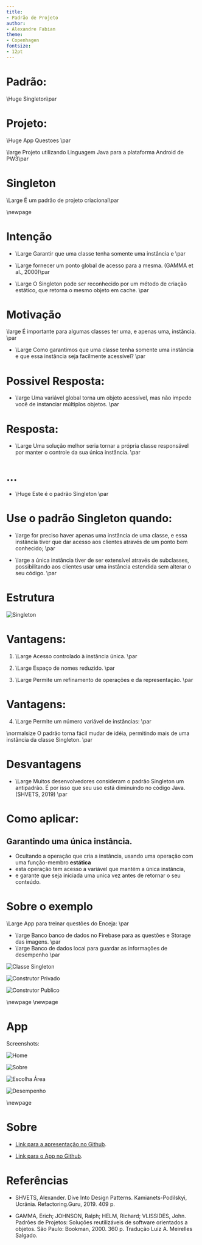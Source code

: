 ```yaml
---
title:
- Padrão de Projeto
author:
- Alexandre Fabian
theme:
- Copenhagen
fontsize:
- 12pt
---
```


# Padrão:

\Huge Singleton\par


# Projeto:

\Huge App Questoes \par
  
  
\large Projeto utilizando Linguagem Java para a plataforma Android de PW3\par

# Singleton

\Large É um padrão de projeto criacional\par

\newpage

# Intenção

- \Large Garantir que uma classe tenha somente uma instância e  \par
   

- \Large fornecer um ponto global de acesso para a mesma. (GAMMA et al., 2000)\par

- \Large O Singleton pode ser reconhecido por um método de criação estático, que retorna o mesmo objeto em cache. \par


# Motivação
\large É importante para algumas classes ter uma, e apenas uma, instância.   \par  
   
- \Large Como garantimos que uma classe tenha somente uma instância e que essa instância seja facilmente acessível?   \par

# Possivel Resposta:
- \large Uma variável global torna um objeto acessível, mas não impede você de instanciar múltiplos objetos.   \par  


# Resposta:
- \Large Uma solução melhor seria tornar a própria classe responsável por manter o controle da sua única instância.   \par  
   

# ...
- \Huge Este é o padrão Singleton   \par  
   
# Use o padrão Singleton quando:

- \large for preciso haver apenas uma instância de uma classe, e essa instância tiver que dar acesso aos clientes através de um ponto bem conhecido; \par
  

- \large a única instância tiver de ser extensível através de subclasses, possibilitando aos clientes usar uma instância estendida sem alterar o seu código. \par

# Estrutura

![Singleton](estrutura.png)

# Vantagens:

1. \Large Acesso controlado à instância única. \par
  

2. \Large Espaço de nomes reduzido. \par
  

3. \Large Permite um refinamento de operações e da representação. \par

# Vantagens:

4. \Large Permite um número variável de instâncias: \par  
   
  \normalsize O padrão torna fácil mudar de idéia, permitindo mais de uma instância da classe Singleton. \par  

# Desvantagens

- \Large Muitos desenvolvedores consideram o padrão Singleton um antipadrão. É por isso que seu uso está diminuindo no código Java. (SHVETS, 2019) \par

# Como aplicar:
## Garantindo uma única instância.
- Ocultando a operação que cria a instância, usando uma operação com  uma função-membro **estática**
- esta operação tem acesso a variável que mantém a única instância,
- e garante que seja iniciada uma unica vez antes de retornar o seu conteúdo.
  

# Sobre o exemplo

\Large App para treinar questões do Enceja:  \par
- \large Banco banco de dados no Firebase para as questões e Storage das imagens. \par
- \large Banco de dados local para guardar as informações de desempenho \par


![Classe Singleton](classSingleton.png)

![Construtor Privado](privateConstrutor.png)

![Construtor Publico](getInstance.png)

\newpage
\newpage
# App
Screenshots:

![Home](home.png)

![Sobre](sobre.png)

![Escolha Área](escolhaArea.png)

![Desempenho](desempenho.png)

\newpage
# Sobre

- [Link para a apresentação no Github](https://github.com/amfabian/docs/tree/main/ES3/singleton).

- [Link para o App no Github](https://github.com/amfabian/QuestoesApp).

# Referências


- SHVETS, Alexander. Dive Into Design Patterns. Kamianets-Podilskyi, Ucrânia. Refactoring.Guru, 2019. 409 p.

- GAMMA, Erich; JOHNSON, Ralph; HELM, Richard; VLISSIDES, John. Padrões de Projetos: Soluções reutilizáveis de software orientados a objetos. São Paulo: Bookman, 2000. 360 p. Tradução Luiz A. Meirelles Salgado.
